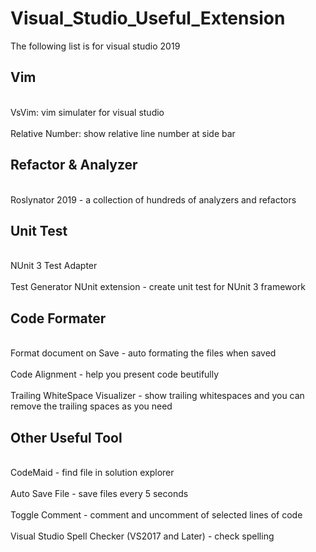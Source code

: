 # Visual_Studio_Useful_Extension

The following list is for visual studio 2019

## Vim
<br>VsVim: vim simulater for visual studio</br>
<br>Relative Number: show relative line number at side bar</br>

## Refactor & Analyzer
<br>Roslynator 2019 - a collection of hundreds of analyzers and refactors</br>

## Unit Test
<br>NUnit 3 Test Adapter</br>
<br>Test Generator NUnit extension - create unit test for NUnit 3 framework</br>

## Code Formater
<br>Format document on Save - auto formating the files when saved</br>
<br>Code Alignment - help you present code beutifully</br>
<br>Trailing WhiteSpace Visualizer - show trailing whitespaces and you can remove the trailing spaces as you need</br>

## Other Useful Tool
<br>CodeMaid - find file in solution explorer</br>
<br>Auto Save File - save files every 5 seconds</br>
<br>Toggle Comment - comment and uncomment of selected lines of code</br>
<br>Visual Studio Spell Checker (VS2017 and Later) - check spelling</br>
